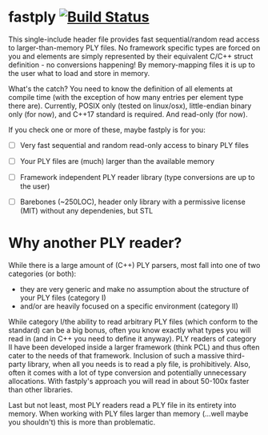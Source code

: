 # fastply [![Build Status](https://travis-ci.org/dbadrian/fastply.svg?branch=develop)](https://travis-ci.org/dbadrian/fastply)

This single-include header file provides fast sequential/random read access to larger-than-memory PLY files. No framework specific types are forced on you and elements are simply represented by their equivalent C/C++ struct definition - no conversions happening! By memory-mapping files it is up to the user what to load and store in memory.

What's the catch? You need to know the definition of all elements at compile time (with the exception of how many entries per element type there are). Currently, POSIX only (tested on linux/osx), little-endian binary only (for now), and C++17 standard is required. And read-only (for now).

If you check one or more of these, maybe fastply is for you:
  - [ ] Very fast sequential and random read-only access to binary PLY files
  - [ ] Your PLY files are (much) larger than the available memory
  - [ ] Framework independent PLY reader library (type conversions are up to the user)
  - [ ] Barebones (~250LOC), header only library with a permissive license (MIT) without any dependenies, but STL


# Why another PLY reader?
While there is a large amount of (C++) PLY parsers, most fall into one of two categories (or both):
  * they are very generic and make no assumption about the structure of your PLY files (category I)
  * and/or are heavily focused on a specific environment (category II)

While category I/the ability to read arbitrary PLY files (which conform to the standard) can be a big bonus, often you know exactly what types you will read in (and in C++ you need to define it anyway). PLY readers of category II have been developed inside a larger framework (think PCL) and thus often cater to the needs of that framework. Inclusion of such a massive third-party library, when all you needs is to read a ply file, is prohibitively. Also, often it comes with a lot of type conversion and potentially unnecessary allocations. With fastply's approach you will read in about 50-100x faster than other libraries.

Last but not least, most PLY readers read a PLY file in its entirety into memory. When working with PLY files larger than memory (...well maybe you shouldn't) this is more than problematic.

